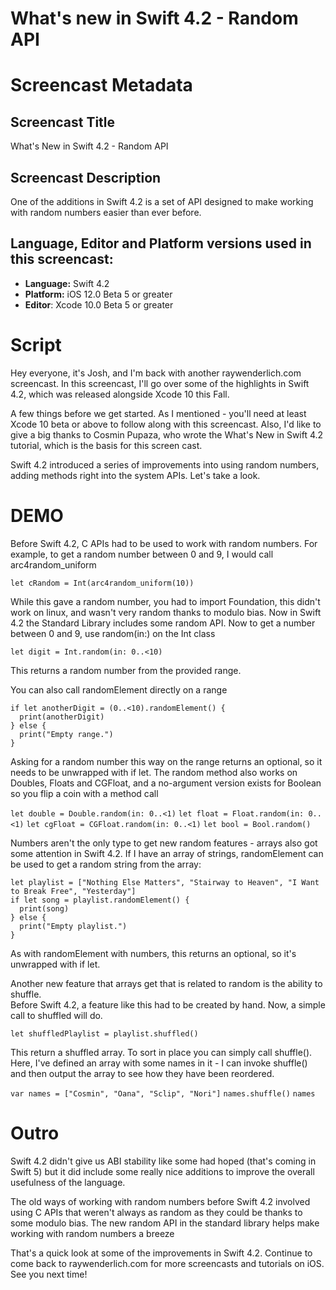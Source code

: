 # What's new in Swift 4.2 - Random API


# Screencast Metadata

## Screencast Title

What's New in Swift 4.2 - Random API

## Screencast Description

One of the additions in Swift 4.2 is a set of API designed to make working with random
numbers easier than ever before.  

## Language, Editor and Platform versions used in this screencast:

* **Language:** Swift 4.2
* **Platform:** iOS 12.0 Beta 5 or greater
* **Editor**: Xcode 10.0 Beta 5 or greater


# Script

Hey everyone, it's Josh, and I'm back with another raywenderlich.com screencast.  In this 
screencast, I'll go over some of the highlights in Swift 4.2, which was released 
alongside Xcode 10 this Fall.

A few things before we get started.  As I mentioned - you'll need at least Xcode 10 beta 
or above to follow along with this screencast.  Also, I'd like to give a big thanks to 
Cosmin Pupaza, who wrote the What's New in Swift 4.2 tutorial, which is the basis for this 
screen cast.

Swift 4.2 introduced a series of improvements into using random numbers, adding methods 
right into the system APIs.  Let's take a look.

# DEMO

Before Swift 4.2, C APIs  had to be used to work with random numbers.  For example, to get
 a random number between 0 and 9, I would call arc4random_uniform

`let cRandom = Int(arc4random_uniform(10))`

While this gave a random number, you had to import Foundation, this didn't work on linux, 
and wasn't very random thanks to modulo bias.  Now in Swift 4.2 the Standard Library 
includes some random API. Now to get a number between 0 and 9, use random(in:) on the 
Int class

`let digit = Int.random(in: 0..<10)`

This returns a random number from the provided range.  

You can also call randomElement directly on a range

```
if let anotherDigit = (0..<10).randomElement() {
  print(anotherDigit)
} else {
  print("Empty range.")
}
```

Asking for a random number this way on the range returns an optional, so it needs to 
be unwrapped with if let.  The random method also works on Doubles, Floats and CGFloat, 
and a no-argument version exists for Boolean so you flip a coin with a method call

`let double = Double.random(in: 0..<1)`
`let float = Float.random(in: 0..<1)`
`let cgFloat = CGFloat.random(in: 0..<1)`
`let bool = Bool.random()`

Numbers aren't the only type to get new random features - arrays also got some 
attention in Swift 4.2.  If I have an array of strings, randomElement can be used to get 
a random string from the array:

```
let playlist = ["Nothing Else Matters", "Stairway to Heaven", "I Want to Break Free", "Yesterday"]
if let song = playlist.randomElement() {
  print(song)
} else {
  print("Empty playlist.")
}
```

As with randomElement with numbers, this returns an optional, so it's unwrapped with if let.

Another new feature that arrays get that is related to random is the ability to shuffle.  
Before Swift 4.2, a feature like this had to be created by hand.  Now, a simple call to 
shuffled will do.

`let shuffledPlaylist = playlist.shuffled()`

This return a shuffled array.  To sort in place you can simply call shuffle(). Here, I've defined
an array with some names in it - I can invoke shuffle() and then output the array to see how
they have been reordered.  

`var names = ["Cosmin", "Oana", "Sclip", "Nori"]`
`names.shuffle()`
`names`

# Outro

Swift 4.2 didn't give us ABI stability like some had hoped (that's coming in Swift 5) 
but it did include some really nice additions to improve the overall usefulness of the 
language.

The old ways of working with random numbers before Swift 4.2 involved using C APIs that 
weren't always as random as they could be thanks to some modulo bias.  The new random API
 in the standard library helps make working with random numbers a breeze
 
 That's a quick look at some of the improvements in Swift 4.2.  Continue to come back to 
 raywenderlich.com for more screencasts and tutorials on iOS.  See you next time!
